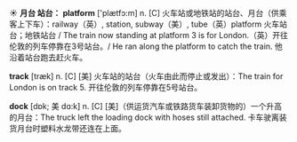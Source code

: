 ☀ <span class="category">**月台 站台：**</span>
<span class="vocabulary">**platform**</span> ['plætfɔ:m] 
<span class="definition">n. [C] 火车站或地铁站的站台、月台（供乘客上下车）：</span>railway（英）, station, subway（美）, tube（英）platform 火车站台；地铁站台 / The train now standing at platform 3 is for London.（英）开往伦敦的列车停靠在3号站台。/ He ran along the platform to catch the train. 他沿着站台跑去赶火车。

<span class="vocabulary">**track**</span> [træk] 
<span class="definition">n. [C] [美] 火车站的站台（火车由此而停止或发出）：</span>The train for London is on track 5. 开往伦敦的列车停靠在5号站台。
           
<span class="vocabulary">**dock**</span> [dɒk; 美 dɑ:k]
<span class="definition">n. [C] [美]（供运货汽车或铁路货车装卸货物的）一个升高的月台：</span>The truck left the loading dock with hoses still attached. 卡车驶离装货月台时塑料水龙带还连在上面。

